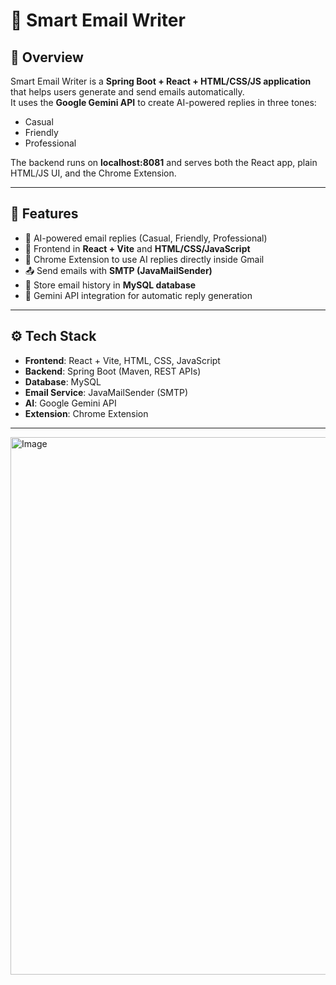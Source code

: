# 📧 Smart Email Writer

## 🔹 Overview
Smart Email Writer is a **Spring Boot + React + HTML/CSS/JS application** that helps users generate and send emails automatically.  
It uses the **Google Gemini API** to create AI-powered replies in three tones:
- Casual  
- Friendly  
- Professional  

The backend runs on **localhost:8081** and serves both the React app, plain HTML/JS UI, and the Chrome Extension.

---

## 🚀 Features
- 🤖 AI-powered email replies (Casual, Friendly, Professional)  
- 📝 Frontend in **React + Vite** and **HTML/CSS/JavaScript**  
- 🧩 Chrome Extension to use AI replies directly inside Gmail  
- 📤 Send emails with **SMTP (JavaMailSender)**  
- 💾 Store email history in **MySQL database**  
- 🔗 Gemini API integration for automatic reply generation  

---

## ⚙️ Tech Stack
- **Frontend**: React + Vite, HTML, CSS, JavaScript  
- **Backend**: Spring Boot (Maven, REST APIs)  
- **Database**: MySQL  
- **Email Service**: JavaMailSender (SMTP)  
- **AI**: Google Gemini API  
- **Extension**: Chrome Extension  

---
<img width="1906" height="860" alt="Image" src="https://github.com/user-attachments/assets/c20bcfab-e55b-4de1-9266-db4fea27c1af" />





